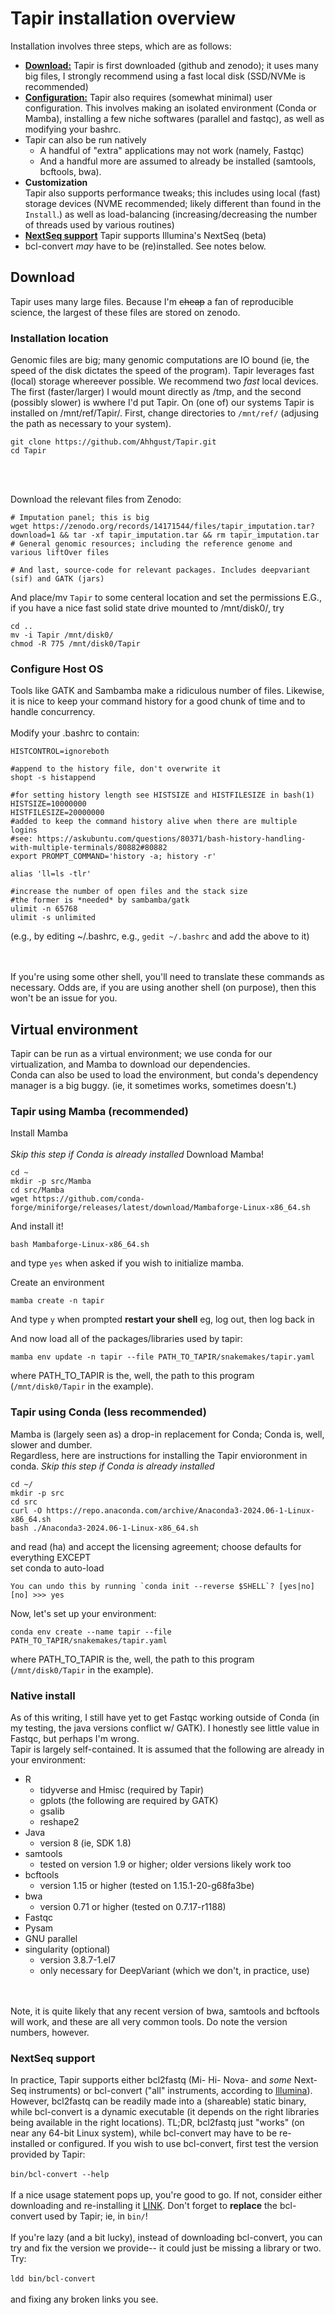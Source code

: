 # Tapir installation overview

Installation involves three steps, which are as follows:

-  [**Download:**](#download) Tapir is first downloaded (github and zenodo); it uses many big files, I strongly recommend using a fast local disk (SSD/NVMe is recommended)
-  [**Configuration:**](#configure-host-os) Tapir also requires (somewhat minimal) user configuration. This involves making an isolated environment (Conda or Mamba), installing a few niche softwares (parallel and fastqc), as well as modifying your bashrc.
  - Tapir can also be run natively
    -  A handful of "extra" applications may not work (namely, Fastqc)
    -  And a handful more are assumed to already be installed (samtools, bcftools, bwa).
-  **Customization** <br>Tapir also supports performance tweaks; this includes using local (fast) storage devices (NVME recommended; likely different than found in the `Install`.) as well as load-balancing (increasing/decreasing the number of threads used by various routines)
-  [**NextSeq support**](#nextseq-support) Tapir supports Illumina's NextSeq (beta)
  - bcl-convert *may* have to be (re)installed. See notes below.

## Download

Tapir uses many large files. Because I'm ~~cheap~~ a fan of reproducible science, the largest of these files are stored on zenodo.

### Installation location

Genomic files are big; many genomic computations are IO bound (ie, the speed of the disk dictates the speed of the program). Tapir leverages fast (local) storage whereever possible. We recommend two *fast* local devices. The first (faster/larger) I would mount directly as /tmp, and the second (possibly slower) is wwhere I'd put Tapir. On (one of) our systems Tapir is installed on /mnt/ref/Tapir/. First, change directories to `/mnt/ref/` (adjusing the path as necessary to your system).

```
git clone https://github.com/Ahhgust/Tapir.git
cd Tapir
```
<br><br>

Download the relevant files from Zenodo:
```
# Imputation panel; this is big
wget https://zenodo.org/records/14171544/files/tapir_imputation.tar?download=1 && tar -xf tapir_imputation.tar && rm tapir_imputation.tar
# General genomic resources; including the reference genome and various liftOver files

# And last, source-code for relevant packages. Includes deepvariant (sif) and GATK (jars)

```
And place/mv ```Tapir``` to some centeral location and set the permissions
E.G., if you have a nice fast solid state drive mounted to /mnt/disk0/, try

```
cd ..
mv -i Tapir /mnt/disk0/
chmod -R 775 /mnt/disk0/Tapir
```

### Configure Host OS

Tools like GATK and Sambamba make a ridiculous number of files. Likewise, it is nice to keep your command history for a good chunk of time and to handle concurrency. <br><br>
Modify your .bashrc to contain:

```
HISTCONTROL=ignoreboth

#append to the history file, don't overwrite it
shopt -s histappend

#for setting history length see HISTSIZE and HISTFILESIZE in bash(1)
HISTSIZE=10000000
HISTFILESIZE=20000000
#added to keep the command history alive when there are multiple logins
#see: https://askubuntu.com/questions/80371/bash-history-handling-with-multiple-terminals/80882#80882
export PROMPT_COMMAND='history -a; history -r'

alias 'll=ls -tlr'

#increase the number of open files and the stack size
#the former is *needed* by sambamba/gatk
ulimit -n 65768
ulimit -s unlimited
```
(e.g., by editing ~/.bashrc, e.g., ```gedit ~/.bashrc``` and add the above to it)

<br><br>
If you're using some other shell, you'll need to translate these commands as necessary. Odds are, if you are using another shell (on purpose), then this won't be an issue for you.

## Virtual environment

Tapir can be run as a virtual environment; we use conda for our virtualization, and Mamba to download our dependencies.
<br>
Conda can also be used to load the environment, but conda's dependency manager is a big buggy. (ie, it sometimes works, sometimes doesn't.)

### Tapir using Mamba (recommended)

Install Mamba <br><br>
*Skip this step if Conda is already installed*
Download Mamba!
```
cd ~
mkdir -p src/Mamba
cd src/Mamba
wget https://github.com/conda-forge/miniforge/releases/latest/download/Mambaforge-Linux-x86_64.sh
```
And install it!
```
bash Mambaforge-Linux-x86_64.sh
```
and type `yes` when asked if you wish to initialize mamba.

Create an environment
```
mamba create -n tapir
```
And type `y` when prompted
**restart your shell**
eg, log out, then log back in

And now load all of the packages/libraries used by tapir:
```
mamba env update -n tapir --file PATH_TO_TAPIR/snakemakes/tapir.yaml
```
where PATH_TO_TAPIR is the, well, the path to this program (`/mnt/disk0/Tapir` in the example).


### Tapir using Conda (less recommended)
Mamba is (largely seen as) a drop-in replacement for Conda; Conda is, well, slower and dumber. <br>
Regardless, here are instructions for installing the Tapir envioronment in conda.
*Skip this step if Conda is already installed*
```
cd ~/
mkdir -p src
cd src
curl -O https://repo.anaconda.com/archive/Anaconda3-2024.06-1-Linux-x86_64.sh
bash ./Anaconda3-2024.06-1-Linux-x86_64.sh
```
and read (ha) and accept the licensing agreement; choose defaults for everything EXCEPT <br>
set conda to auto-load
```
You can undo this by running `conda init --reverse $SHELL`? [yes|no]
[no] >>> yes
```

Now, let's set up your environment:
```
conda env create --name tapir --file PATH_TO_TAPIR/snakemakes/tapir.yaml
```
where PATH_TO_TAPIR is the, well, the path to this program (`/mnt/disk0/Tapir` in the example).


### Native install

As of this writing, I still have yet to get Fastqc working outside of Conda (in my testing, the java versions conflict w/ GATK). I honestly see little value in Fastqc, but perhaps I'm wrong. <br>
Tapir is largely self-contained. It is assumed that the following are already in your environment:

- R
  - tidyverse and Hmisc (required by Tapir)
  - gplots (the following are required by GATK)
  - gsalib
  - reshape2
- Java
  - version 8 (ie, SDK 1.8)
- samtools
  - tested on version 1.9 or higher; older versions likely work too
- bcftools
  - version 1.15 or higher (tested on 1.15.1-20-g68fa3be)
- bwa
  - version 0.71 or higher (tested on 0.7.17-r1188)
- Fastqc
- Pysam
- GNU parallel
- singularity (optional)
  - version 3.8.7-1.el7
  - only necessary for DeepVariant (which we don't, in practice, use)

<br><br>
Note, it is quite likely that any recent version of bwa, samtools and bcftools will work, and these are all very common tools. Do note the version numbers, however.

### NextSeq support

In practice, Tapir supports either bcl2fastq (Mi- Hi- Nova- and *some* Next-Seq instruments) or bcl-convert ("all" instruments, according to [Illumina](https://www.illumina.com/products/by-type/informatics-products/basespace-sequence-hub/apps/bcl-convert.html)). 
However, bcl2fastq can be readily made into a (shareable) static binary, while bcl-convert is a dynamic executable (it depends on the right libraries being available in the right locations). 
TL;DR, bcl2fastq just "works" (on near any 64-bit Linux system), while bcl-convert may have to be re-installed or configured. If you wish to use bcl-convert, first test the version provided by Tapir: <br><br>
`bin/bcl-convert --help`
<br><br>
If a nice usage statement pops up, you're good to go. If not, consider either downloading and re-installing it [LINK](https://www.illumina.com/content/illumina-support/language-master/en/sequencing/sequencing_software/bcl-convert/downloads.html). Don't forget to **replace** the bcl-convert used by Tapir; ie, in `bin/`!
<br><br>
If you're lazy (and a bit lucky), instead of downloading bcl-convert, you can try and fix the version we provide-- it could just be missing a library or two. Try: <br><br>
`ldd bin/bcl-convert`
<br><br>
and fixing any broken links you see.




